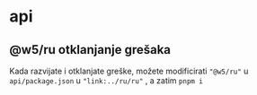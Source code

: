 # api

## @w5/ru otklanjanje grešaka

Kada razvijate i otklanjate greške, možete modificirati `"@w5/ru"` u `api/package.json` u `"link:../ru/ru"` , a zatim `pnpm i`
